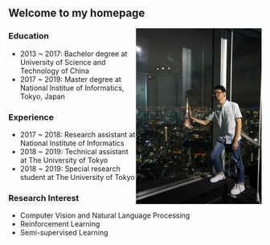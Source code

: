 ## Welcome to my homepage

<img src="tokyo_tower.jpg" alt="picture" width="250" height="350" align="right"/>

### Education
- 2013 ~ 2017: Bachelor degree at University of Science and Technology of China
- 2017 ~ 2019: Master degree at National Institue of Informatics, Tokyo, Japan

### Experience
- 2017 ~ 2018: Research assistant at National Institute of Informatics
- 2018 ~ 2019: Technical assistant at The University of Tokyo
- 2018 ~ 2019: Special research student at The University of Tokyo

### Research Interest
- Computer Vision and Natural Language Processing
- Reinforcement Learning
- Semi-supervised Learning


